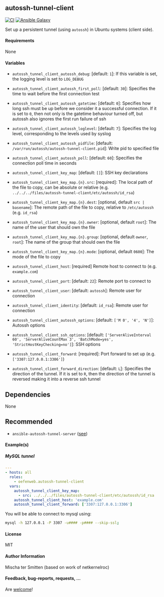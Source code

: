 ## autossh-tunnel-client

[![CI](https://github.com/Oefenweb/ansible-autossh-tunnel-client/workflows/CI/badge.svg)](https://github.com/Oefenweb/ansible-autossh-tunnel-client/actions?query=workflow%3ACI)
[![Ansible Galaxy](http://img.shields.io/badge/ansible--galaxy-autossh--tunnel--client-blue.svg)](https://galaxy.ansible.com/Oefenweb/autossh_tunnel_client)

Set up a persistent tunnel (using `autossh`) in Ubuntu systems (client side).

#### Requirements

None

#### Variables

* `autossh_tunnel_client_autossh_debug`: [default: `1`]: If this variable is set, the logging level is set to `LOG_DEBUG`
* `autossh_tunnel_client_autossh_first_poll`: [default: `30`]: Specifies the time to wait before the first connection test
* `autossh_tunnel_client_autossh_gatetime`: [default: `0`]: Specifies how long ssh must be up before we consider it a successful connection. If it is set to `0`, then not only is the gatetime behaviour turned off, but autossh also ignores the first run failure of ssh
* `autossh_tunnel_client_autossh_loglevel`: [default: `7`]: Specifies the log level, corresponding to the levels used by syslog
* `autossh_tunnel_client_autossh_pidfile`: [default: `/var/run/autossh/autossh-tunnel-client.pid`]: Write pid to specified file
* `autossh_tunnel_client_autossh_poll`: [default: `60`]: Specifies the connection poll time in seconds

* `autossh_tunnel_client_key_map`: [default: `[]`]: SSH key declarations
* `autossh_tunnel_client_key_map.{n}.src`: [required]: The local path of the file to copy, can be absolute or relative (e.g. `../../../files/autossh-tunnel-client/etc/autossh/id_rsa`)
* `autossh_tunnel_client_key_map.{n}.dest`: [optional, default `src | basename`]: The remote path of the file to copy, relative to `/etc/autossh` (e.g. `id_rsa`)
* `autossh_tunnel_client_key_map.{n}.owner`: [optional, default `root`]: The name of the user that should own the file
* `autossh_tunnel_client_key_map.{n}.group`: [optional, default `owner`, `root`]: The name of the group that should own the file
* `autossh_tunnel_client_key_map.{n}.mode`: [optional, default `0600`]: The mode of the file to copy

* `autossh_tunnel_client_host`: [required] Remote host to connect to (e.g. `example.com`)
* `autossh_tunnel_client_port`: [default: `22`]: Remote port to connect to
* `autossh_tunnel_client_user`: [default: `autossh`]: Remote user for connection
* `autossh_tunnel_client_identity`: [default: `id_rsa`]: Remote user for connection

* `autossh_tunnel_client_autossh_options`: [default: `['M 0', '4', 'N']`]: Autossh options
* `autossh_tunnel_client_ssh_options`: [default: `['ServerAliveInterval 60', 'ServerAliveCountMax 3', 'BatchMode=yes', 'StrictHostKeyChecking=no']`]: SSH options

* `autossh_tunnel_client_forward`: [required]: Port forward to set up (e.g. `['3307:127.0.0.1:3306']`)
* `autossh_tunnel_client_forward_direction`: [default: `L`]: Specifies the direction of the tunnel. If it is set to `R`, then the direction of the tunnel is reversed making it into a reverse ssh tunnel

## Dependencies

None

## Recommended

* `ansible-autossh-tunnel-server` ([see](https://github.com/Oefenweb/ansible-autossh-tunnel-server))

#### Example(s)

##### MySQL tunnel

```yaml
---
- hosts: all
  roles:
    - oefenweb.autossh-tunnel-client
  vars:
    autossh_tunnel_client_key_map:
      - src: ../../../files/autossh-tunnel-client/etc/autossh/id_rsa
    autossh_tunnel_client_host: 'example.com'
    autossh_tunnel_client_forward: ['3307:127.0.0.1:3306']
```

You will be able to connect to mysql using:

```bash
mysql -h 127.0.0.1 -P 3307 -u#### -p#### --skip-ssl;
```

#### License

MIT

#### Author Information

Mischa ter Smitten (based on work of netkernelroc)

#### Feedback, bug-reports, requests, ...

Are [welcome](https://github.com/Oefenweb/ansible-autossh-tunnel-client/issues)!
